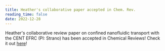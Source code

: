```yaml
---
title: Heather's collaborative paper accepted in Chem. Rev. 
reading_time: false
date: 2022-12-28
---
```


Heather's collaborative review paper on confined nanofluidic transport with the CENT EFRC (PI: Strano) has been accepted in Chemical Reviews! Check it out [here](https://pubs.acs.org/doi/full/10.1021/acs.chemrev.2c00155)!

<!--more-->
